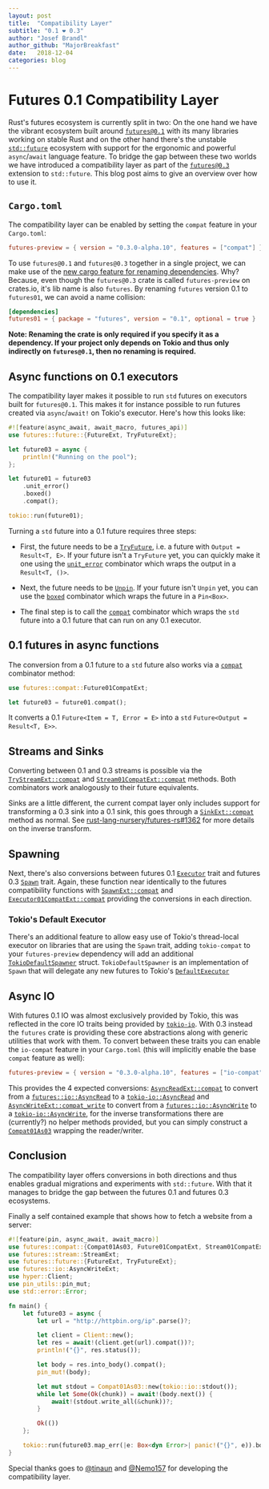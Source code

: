 ```yaml
---
layout: post
title:  "Compatibility Layer"
subtitle: "0.1 ❤ 0.3"
author: "Josef Brandl"
author_github: "MajorBreakfast"
date:   2018-12-04
categories: blog
---
```


# Futures 0.1 Compatibility Layer

Rust's futures ecosystem is currently split in two: On the one hand we have the vibrant ecosystem built around [`futures@0.1`][] with its many libraries working on stable Rust and on the other hand there's the unstable [`std::future`][] ecosystem with support for the ergonomic and powerful `async`/`await` language feature. To bridge the gap between these two worlds we have introduced a compatibility layer as part of the [`futures@0.3`][] extension to `std::future`.  This blog post aims to give an overview over how to use it.

[`futures@0.1`]: https://docs.rs/futures
[`futures@0.3`]: https://rust-lang-nursery.github.io/futures-api-docs/
[`std::future`]: https://doc.rust-lang.org/nightly/std/future/

## `Cargo.toml`

The compatibility layer can be enabled by setting the `compat` feature in your `Cargo.toml`:

```toml
futures-preview = { version = "0.3.0-alpha.10", features = ["compat"] }
```

To use `futures@0.1` and `futures@0.3` together in a single project, we can make use of the [new cargo feature for renaming dependencies][renaming-dependencies]. Why? Because, even though the `futures@0.3` crate is called `futures-preview` on crates.io, it's lib name is also `futures`. By renaming `futures` version 0.1 to `futures01`, we can avoid a name collision:

[renaming-dependencies]: https://doc.rust-lang.org/nightly/cargo/reference/specifying-dependencies.html#renaming-dependencies-in-cargotoml

```toml
[dependencies]
futures01 = { package = "futures", version = "0.1", optional = true }
```

**Note: Renaming the crate is only required if you specify it as a dependency.  If your project only depends on Tokio and thus only indirectly on `futures@0.1`, then no renaming is required.**

## Async functions on 0.1 executors

The compatibility layer makes it possible to run `std` futures on executors built for `futures@0.1`. This makes it for instance possible to run futures created via `async`/`await!` on Tokio's executor. Here's how this looks like:

```rust
#![feature(async_await, await_macro, futures_api)]
use futures::future::{FutureExt, TryFutureExt};

let future03 = async {
    println!("Running on the pool");
};

let future01 = future03
    .unit_error()
    .boxed()
    .compat();

tokio::run(future01);
```

Turning a `std` future into a 0.1 future requires three steps:

- First, the future needs to be a [`TryFuture`][], i.e. a future with `Output = Result<T, E>`. If your future isn't a `TryFuture` yet, you can quickly make it one using the [`unit_error`][] combinator which wraps the output in a `Result<T, ()>`.

- Next, the future needs to be [`Unpin`][]. If your future isn't `Unpin` yet, you can use the [`boxed`][] combinator which wraps the future in a `Pin<Box>`.

- The final step is to call the [`compat`][] combinator which wraps the `std` future into a 0.1 future that can run on any 0.1 executor.

[`TryFuture`]: https://rust-lang-nursery.github.io/futures-api-docs/0.3.0-alpha.10/futures/future/trait.TryFuture.html
[`unit_error`]: https://rust-lang-nursery.github.io/futures-api-docs/0.3.0-alpha.10/futures/future/trait.FutureExt.html#method.unit_error
[`Unpin`]: https://doc.rust-lang.org/nightly/std/marker/trait.Unpin.html
[`boxed`]: https://rust-lang-nursery.github.io/futures-api-docs/0.3.0-alpha.10/futures/future/trait.FutureExt.html#method.boxed
[`compat`]: https://rust-lang-nursery.github.io/futures-api-docs/0.3.0-alpha.10/futures/future/trait.TryFutureExt.html#method.compat

## 0.1 futures in async functions

The conversion from a 0.1 future to a `std` future also works via a [`compat`][Future01CompatExt::compat] combinator method:

```rust
use futures::compat::Future01CompatExt;

let future03 = future01.compat();
```

It converts a 0.1 `Future<Item = T, Error = E>` into a `std` `Future<Output = Result<T, E>>`.

[Future01CompatExt::compat]: https://rust-lang-nursery.github.io/futures-api-docs/0.3.0-alpha.10/futures/compat/trait.Future01CompatExt.html#method.compat

## Streams and Sinks

Converting between 0.1 and 0.3 streams is possible via the [`TryStreamExt::compat`][] and [`Stream01CompatExt::compat`][] methods. Both combinators work analogously to their future equivalents.

Sinks are a little different, the current compat layer only includes support for transforming a 0.3 sink into a 0.1 sink, this goes through a [`SinkExt::compat`][] method as normal. See [rust-lang-nursery/futures-rs#1362][] for more details on the inverse transform.

[`TryStreamExt::compat`]: https://rust-lang-nursery.github.io/futures-api-docs/0.3.0-alpha.10/futures/prelude/trait.TryStreamExt.html#method.compat
[`Stream01CompatExt::compat`]: https://rust-lang-nursery.github.io/futures-api-docs/0.3.0-alpha.10/futures/compat/trait.Stream01CompatExt.html#method.compat
[`SinkExt::compat`]: https://rust-lang-nursery.github.io/futures-api-docs/0.3.0-alpha.10/futures/prelude/trait.SinkExt.html#method.compat
[rust-lang-nursery/futures-rs#1362]: https://github.com/rust-lang-nursery/futures-rs/issues/1362

## Spawning

Next, there's also conversions between futures 0.1 [`Executor`][] trait and futures 0.3 [`Spawn`][] trait. Again, these function near identically to the futures compatibility functions with [`SpawnExt::compat`][] and [`Executor01CompatExt::compat`][] providing the conversions in each direction.

[`Executor`]: https://docs.rs/futures/0.1.25/futures/future/trait.Executor.html
[`Spawn`]: https://rust-lang-nursery.github.io/futures-api-docs/0.3.0-alpha.10/futures/task/trait.Spawn.html
[`SpawnExt::compat`]: https://rust-lang-nursery.github.io/futures-api-docs/0.3.0-alpha.10/futures/task/trait.SpawnExt.html#method.compat
[`Executor01CompatExt::compat`]: https://rust-lang-nursery.github.io/futures-api-docs/0.3.0-alpha.10/futures/compat/trait.Executor01CompatExt.html#tymethod.compat

### Tokio's Default Executor

There's an additional feature to allow easy use of Tokio's thread-local executor on libraries that are using the `Spawn` trait, adding `tokio-compat` to your `futures-preview` dependency will add an additional [`TokioDefaultSpawner`][] struct. `TokioDefaultSpawner` is an implementation of `Spawn` that will delegate any new futures to Tokio's [`DefaultExecutor`][]

[`TokioDefaultSpawner`]: https://rust-lang-nursery.github.io/futures-api-docs/0.3.0-alpha.10/futures/compat/struct.TokioDefaultSpawner.html
[`DefaultExecutor`]: https://docs.rs/tokio/0.1.13/tokio/executor/struct.DefaultExecutor.html

## Async IO

With futures 0.1 IO was almost exclusively provided by Tokio, this was reflected in the core IO traits being provided by [`tokio-io`][]. With 0.3 instead the `futures` crate is providing these core abstractions along with generic utilities that work with them. To convert between these traits you can enable the `io-compat` feature in your `Cargo.toml` (this will implicitly enable the base `compat` feature as well):

```toml
futures-preview = { version = "0.3.0-alpha.10", features = ["io-compat"] }
```

This provides the 4 expected conversions: [`AsyncReadExt::compat`][] to convert from a [`futures::io::AsyncRead`][] to a [`tokio-io::AsyncRead`][] and [`AsyncWriteExt::compat_write`][] to convert from a [`futures::io::AsyncWrite`][] to a [`tokio-io::AsyncWrite`][], for the inverse transformations there are (currently?) no helper methods provided, but you can simply construct a [`Compat01As03`][] wrapping the reader/writer.

[`tokio-io`]: https://docs.rs/tokio-io/
[`futures::io::AsyncRead`]: https://rust-lang-nursery.github.io/futures-api-docs/0.3.0-alpha.10/futures/io/trait.AsyncRead.html
[`futures::io::AsyncWrite`]: https://rust-lang-nursery.github.io/futures-api-docs/0.3.0-alpha.10/futures/io/trait.AsyncWrite.html
[`tokio-io::AsyncRead`]: https://docs.rs/tokio-io/0.1.10/tokio_io/trait.AsyncRead.html
[`tokio-io::AsyncWrite`]: https://docs.rs/tokio-io/0.1.10/tokio_io/trait.AsyncWrite.html
[`AsyncReadExt::compat`]: https://rust-lang-nursery.github.io/futures-api-docs/0.3.0-alpha.10/futures/io/trait.AsyncReadExt.html#method.compat
[`AsyncWriteExt::compat_write`]: https://rust-lang-nursery.github.io/futures-api-docs/0.3.0-alpha.10/futures/io/trait.AsyncWriteExt.html#method.compat_write
[`Compat01As03`]: https://rust-lang-nursery.github.io/futures-api-docs/0.3.0-alpha.10/futures/compat/struct.Compat01As03.html

## Conclusion

The compatibility layer offers conversions in both directions and thus enables gradual migrations and experiments with `std::future`. With that it manages to bridge the gap between the futures 0.1 and futures 0.3 ecosystems.

Finally a self contained example that shows how to fetch a website from a server:

```rust
#![feature(pin, async_await, await_macro)]
use futures::compat::{Compat01As03, Future01CompatExt, Stream01CompatExt};
use futures::stream::StreamExt;
use futures::future::{FutureExt, TryFutureExt};
use futures::io::AsyncWriteExt;
use hyper::Client;
use pin_utils::pin_mut;
use std::error::Error;

fn main() {
    let future03 = async {
        let url = "http://httpbin.org/ip".parse()?;

        let client = Client::new();
        let res = await!(client.get(url).compat())?;
        println!("{}", res.status());

        let body = res.into_body().compat();
        pin_mut!(body);

        let mut stdout = Compat01As03::new(tokio::io::stdout());
        while let Some(Ok(chunk)) = await!(body.next()) {
            await!(stdout.write_all(&chunk))?;
        }

        Ok(())
    };

    tokio::run(future03.map_err(|e: Box<dyn Error>| panic!("{}", e)).boxed().compat())
}
```

Special thanks goes to [@tinaun](https://www.github.com/tinaun) and [@Nemo157](https://www.github.com/Nemo157) for developing the compatibility layer.

